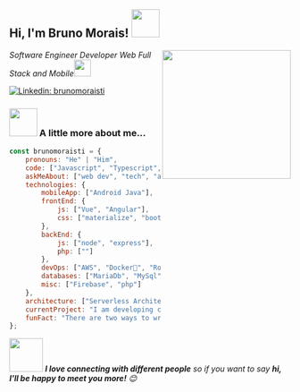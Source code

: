 <h2>Hi, I'm Bruno Morais! <img src="https://media.giphy.com/media/12oufCB0MyZ1Go/giphy.gif" width="50"></h2>
<img align='right' src="https://media.giphy.com/media/M9gbBd9nbDrOTu1Mqx/giphy.gif" width="230">
<p><em>Software Engineer Developer Web Full Stack and Mobile<img src="https://media.giphy.com/media/WUlplcMpOCEmTGBtBW/giphy.gif" width="30"> 
</em></p>

[![Linkedin: brunomoraisti](https://img.shields.io/badge/-brunomoraisti-blue?style=flat-square&logo=Linkedin&logoColor=white&link=https://www.linkedin.com/in/brunomoraisti/)](https://www.linkedin.com/in/brunomoraisti/)

### <img src="https://media.giphy.com/media/VgCDAzcKvsR6OM0uWg/giphy.gif" width="50"> A little more about me...  

```javascript
const brunomoraisti = {
    pronouns: "He" | "Him",
    code: ["Javascript", "Typescript", "Java", "Php", "Angular", "Android"],
    askMeAbout: ["web dev", "tech", "app dev"],
    technologies: {
        mobileApp: ["Android Java"],
        frontEnd: {
            js: ["Vue", "Angular"],
            css: ["materialize", "bootstrap"]
        },
        backEnd: {
            js: ["node", "express"],
            php: [""]
        },
        devOps: ["AWS", "Docker🐳", "Route53", "Nginx"],
        databases: ["MariaDb", "MySql", "sqlite"],
        misc: ["Firebase", "php"]
    },
    architecture: ["Serverless Architecture", "Progressive web applications", "Single page applications"],
    currentProject: "I am developing components PHP",
    funFact: "There are two ways to write error-free programs; only the third one works"
};
```

<img src="https://media.giphy.com/media/LnQjpWaON8nhr21vNW/giphy.gif" width="60"> <em><b>I love connecting with different people</b> so if you want to say <b>hi, I'll be happy to meet you more!</b> 😊</em>

